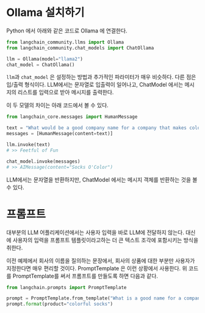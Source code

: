 # Ollama 설치하기

Python 에서 아래와 같은 코드로 Ollama 에 연결한다.

```python
from langchain_community.llms import Ollama
from langchain_community.chat_models import ChatOllama

llm = Ollama(model="llama2")
chat_model = ChatOllama()
```

`llm`과 `chat_model` 은 설정하는 방법과 추가적인 파라미터가 매우 비슷하다. 다른 점은 입/출력 형식이다. LLM에서는 문자열로 입출력이 일어나고, ChatModel 에서는 메시지의 리스트를 입력으로 받아 메시지를 출력한다.

이 두 모델의 차이는 아래 코드에서 볼 수 있다.

```python
from langchain_core.messages import HumanMessage

text = "What would be a good company name for a company that makes colorful socks?"
messages = [HumanMessage(content=text)]

llm.invoke(text)
# >> Feetful of Fun

chat_model.invoke(messages)
# >> AIMessage(content="Socks O'Color")
```

LLM에서는 문자열을 반환하지만, ChatModel 에서는 메시지 객체를 반환하는 것을 볼 수 있다.

# 프롬프트

대부분의 LLM 어플리케이션에서는 사용자 입력을 바로 LLM에 전달하지 않는다. 대신에 사용자의 입력을 프롬프트 템플릿이라고하는 더 큰 텍스트 조각에 포함시키는 방식을 취한다. 

이전 예제에서 회사의 이름을 질의하는 문장에서, 회사의 상품에 대한 부분만 사용자가 지정한다면 매우 편리할 것이다. PromptTemplate 은 이런 상황에서 사용한다. 위 코드를 PromptTemplate를 써서 프롬프트를 만들도록 하면 다음과 같다.

```python
from langchain.prompts import PromptTemplate

prompt = PromptTemplate.from_template("What is a good name for a company that makes {product}?")
prompt.format(product="colorful socks")
```

